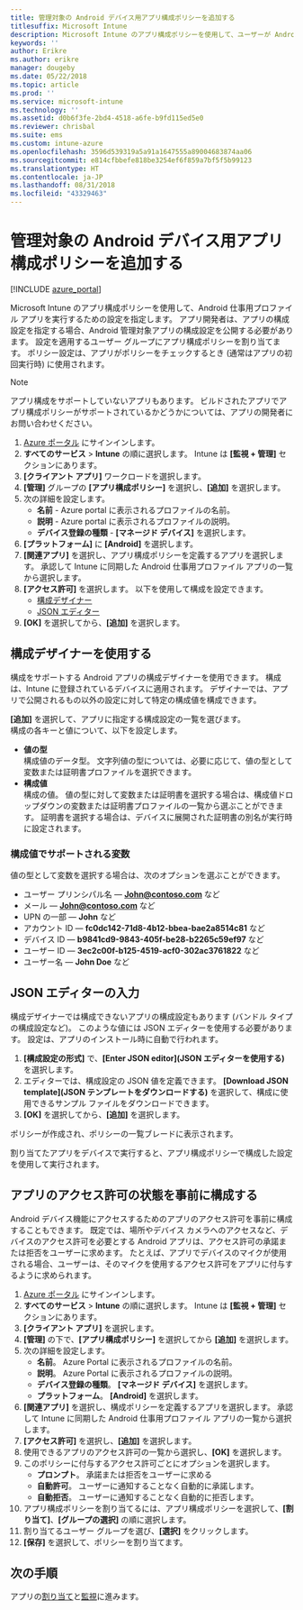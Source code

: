 ```yaml
---
title: 管理対象の Android デバイス用アプリ構成ポリシーを追加する
titlesuffix: Microsoft Intune
description: Microsoft Intune のアプリ構成ポリシーを使用して、ユーザーが Android 仕事用プロファイル アプリを実行するときに設定を指定します。
keywords: ''
author: Erikre
ms.author: erikre
manager: dougeby
ms.date: 05/22/2018
ms.topic: article
ms.prod: ''
ms.service: microsoft-intune
ms.technology: ''
ms.assetid: d0b6f3fe-2bd4-4518-a6fe-b9fd115ed5e0
ms.reviewer: chrisbal
ms.suite: ems
ms.custom: intune-azure
ms.openlocfilehash: 3596d539319a5a91a1647555a89004683874aa06
ms.sourcegitcommit: e814cfbbefe818be3254ef6f859a7bf5f5b99123
ms.translationtype: HT
ms.contentlocale: ja-JP
ms.lasthandoff: 08/31/2018
ms.locfileid: "43329463"
---
```

# <a name="add-app-configuration-policies-for-managed-android-devices"></a>管理対象の Android デバイス用アプリ構成ポリシーを追加する

[!INCLUDE [azure_portal](./includes/azure_portal.md)]

Microsoft Intune のアプリ構成ポリシーを使用して、Android 仕事用プロファイル アプリを実行するための設定を指定します。 アプリ開発者は、アプリの構成設定を指定する場合、Android 管理対象アプリの構成設定を公開する必要があります。 設定を適用するユーザー グループにアプリ構成ポリシーを割り当てます。  ポリシー設定は、アプリがポリシーをチェックするとき (通常はアプリの初回実行時) に使用されます。

> [!Note]  
> アプリ構成をサポートしていないアプリもあります。 ビルドされたアプリでアプリ構成ポリシーがサポートされているかどうかについては、アプリの開発者にお問い合わせください。

1. [Azure ポータル](https://portal.azure.com) にサインインします。
2. **すべてのサービス** > **Intune** の順に選択します。 Intune は **[監視 + 管理]** セクションにあります。
3. **[クライアント アプリ]** ワークロードを選択します。
4. **[管理]** グループの **[アプリ構成ポリシー]** を選択し、**[追加]** を選択します。
5. 次の詳細を設定します。
    - **名前** - Azure portal に表示されるプロファイルの名前。
    - **説明** - Azure portal に表示されるプロファイルの説明。
    - **デバイス登録の種類** - **[マネージド デバイス]** を選択します。
6. **[プラットフォーム]** に **[Android]** を選択します。
7. **[関連アプリ]** を選択し、アプリ構成ポリシーを定義するアプリを選択します。 承認して Intune に同期した Android 仕事用プロファイル アプリの一覧から選択します。
8. **[アクセス許可]** を選択します。 以下を使用して構成を設定できます。
    - [構成デザイナー](#Use-the-configuration-designer)
    - [JSON エディター](#Enter-the-JSON-editor)
9. **[OK]** を選択してから、**[追加]** を選択します。

## <a name="use-the-configuration-designer"></a>構成デザイナーを使用する

構成をサポートする Android アプリの構成デザイナーを使用できます。 構成は、Intune に登録されているデバイスに適用されます。 デザイナーでは、アプリで公開されるもの以外の設定に対して特定の構成値を構成できます。

**[追加]** を選択して、アプリに指定する構成設定の一覧を選びます。  
構成の各キーと値について、以下を設定します。

  - **値の型**  
    構成値のデータ型。 文字列値の型については、必要に応じて、値の型として変数または証明書プロファイルを選択できます。
  - **構成値**  
    構成の値。 値の型に対して変数または証明書を選択する場合は、構成値ドロップダウンの変数または証明書プロファイルの一覧から選ぶことができます。  証明書を選択する場合は、デバイスに展開された証明書の別名が実行時に設定されます。
    
### <a name="supported-variables-for-configuration-values"></a>構成値でサポートされる変数

値の型として変数を選択する場合は、次のオプションを選ぶことができます。
- ユーザー プリンシパル名 — **John@contoso.com** など
- メール — **John@contoso.com** など
- UPN の一部 — **John** など
- アカウント ID — **fc0dc142-71d8-4b12-bbea-bae2a8514c81** など
- デバイス ID — **b9841cd9-9843-405f-be28-b2265c59ef97** など
- ユーザー ID — **3ec2c00f-b125-4519-acf0-302ac3761822** など
- ユーザー名 — **John Doe** など


## <a name="enter-the-json-editor"></a>JSON エディターの入力

構成デザイナーでは構成できないアプリの構成設定もあります (バンドル タイプの構成設定など)。 このような値には JSON エディターを使用する必要があります。 設定は、アプリのインストール時に自動で行われます。

1. **[構成設定の形式]** で、**[Enter JSON editor]\(JSON エディターを使用する\)** を選択します。
2. エディターでは、構成設定の JSON 値を定義できます。 **[Download JSON template]\(JSON テンプレートをダウンロードする\)** を選択して、構成に使用できるサンプル ファイルをダウンロードできます。
3. **[OK]** を選択してから、**[追加]** を選択します。

ポリシーが作成され、ポリシーの一覧ブレードに表示されます。

割り当てたアプリをデバイスで実行すると、アプリ構成ポリシーで構成した設定を使用して実行されます。

## <a name="preconfigure-the-permissions-grant-state-for-apps"></a>アプリのアクセス許可の状態を事前に構成する

Android デバイス機能にアクセスするためのアプリのアクセス許可を事前に構成することもできます。 既定では、場所やデバイス カメラへのアクセスなど、デバイスのアクセス許可を必要とする Android アプリは、アクセス許可の承諾または拒否をユーザーに求めます。 たとえば、アプリでデバイスのマイクが使用される場合、ユーザーは、そのマイクを使用するアクセス許可をアプリに付与するように求められます。

1. [Azure ポータル](https://portal.azure.com) にサインインします。
2. **すべてのサービス** > **Intune** の順に選択します。 Intune は **[監視 + 管理]** セクションにあります。
3. **[クライアント アプリ]** を選択します。
3. **[管理]** の下で、**[アプリ構成ポリシー]** を選択してから **[追加]** を選択します。
4. 次の詳細を設定します。
    - **名前**。 Azure Portal に表示されるプロファイルの名前。
    - **説明**。 Azure Portal に表示されるプロファイルの説明。
    - **デバイス登録の種類**。 **[マネージド デバイス]** を選択します。
    - **プラットフォーム**。 **[Android]** を選択します。
5. **[関連アプリ]** を選択し、構成ポリシーを定義するアプリを選択します。 承認して Intune に同期した Android 仕事用プロファイル アプリの一覧から選択します。
6. **[アクセス許可]** を選択し、**[追加]** を選択します。
7. 使用できるアプリのアクセス許可の一覧から選択し、**[OK]** を選択します。
8. このポリシーに付与するアクセス許可ごとにオプションを選択します。
    - **プロンプト**。 承諾または拒否をユーザーに求める
    - **自動許可**。 ユーザーに通知することなく自動的に承諾します。
    - **自動拒否**。 ユーザーに通知することなく自動的に拒否します。
9. アプリ構成ポリシーを割り当てるには、アプリ構成ポリシーを選択して、**[割り当て]**、**[グループの選択]** の順に選択します。
10. 割り当てるユーザー グループを選び、**[選択]** をクリックします。
11. **[保存]** を選択して、ポリシーを割り当てます。

## <a name="next-steps"></a>次の手順

アプリの[割り当て](apps-deploy.md)と[監視](apps-monitor.md)に進みます。

